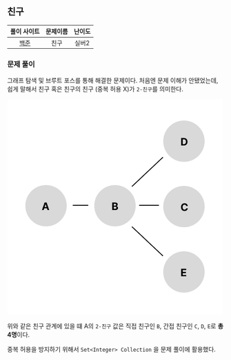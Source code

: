 ## 친구
|풀이 사이트|문제이름|난이도|
|:---:|:---:|:---:|
|[백준](https://www.acmicpc.net/problem/1058)|친구|실버2|

### 문제 풀이

그래프 탐색 및 브루트 포스를 통해 해결한 문제이다. 처음엔 문제 이해가 안됐었는데, 쉽게 말해서 친구 혹은 친구의 친구 (중복 허용 X)가 `2-친구`를 의미한다. 

![alt text](image.png)

위와 같은 친구 관계에 있을 떄 A의 `2-친구` 값은 직접 친구인 `B`, 간접 친구인 `C`, `D`, `E`로 **총 4명**이다. 

중복 허용을 방지하기 위해서 `Set<Integer> Collection` 을 문제 풀이에 활용했다.